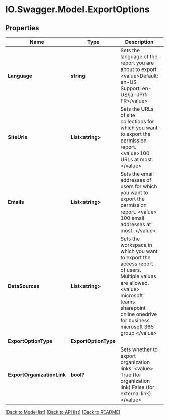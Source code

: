 # IO.Swagger.Model.ExportOptions
## Properties

Name | Type | Description | Notes
------------ | ------------- | ------------- | -------------
**Language** | **string** | Sets the language of the report you are about to export.  &lt;value&gt;Default: en-US Support: en-US/ja-JP/fr-FR&lt;/value&gt; | [optional] 
**SiteUrls** | **List&lt;string&gt;** | Sets the URLs of site collections for which you want to export the permission report.   &lt;value&gt;100 URLs at most.&lt;/value&gt; | [optional] 
**Emails** | **List&lt;string&gt;** | Sets the email addresses of users for which you want to export the permission report.   &lt;value&gt;  100 email addresses at most.  &lt;/value&gt; | [optional] 
**DataSources** | **List&lt;string&gt;** | Sets the workspace in which you want to export the access report of users. Multiple values are allowed.  &lt;value&gt;  microsoft teams   sharepoint online  onedrive for business  microsoft 365 group  &lt;/value&gt; | [optional] 
**ExportOptionType** | **ExportOptionType** |  | [optional] 
**ExportOrganizationLink** | **bool?** | Sets whether to export organization links.  &lt;value&gt;  True (for organization link)  False (for external link)  &lt;/value&gt; | [optional] 

[[Back to Model list]](../README.md#documentation-for-models) [[Back to API list]](../README.md#documentation-for-api-endpoints) [[Back to README]](../README.md)

